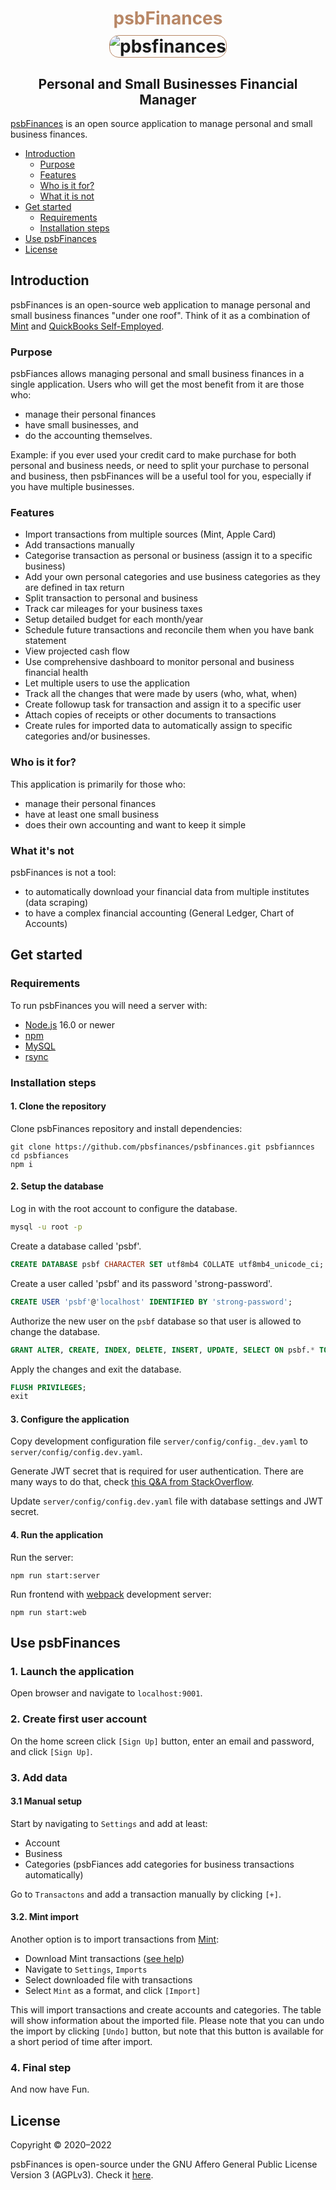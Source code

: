<h1 align="center">
<div>
<div style='margin-bottom: 10px; color: #B88766'>psbFinances</div>
<img  style='border: 1px solid #B88766; border-radius: 15px' src="https://psbfinances.com/uploads/psbFinances.png" alt="pbsfinances">
</div>
</h1>
<h2 align="center">
Personal and Small Businesses Financial Manager
</h2>

[psbFinances](https://psbfinances.com) is an open source application to manage personal and small business finances.

- [Introduction](#introduction)
  - [Purpose](#purpose)
  - [Features](#features)
  - [Who is it for?](#who-is-it-for)
  - [What it is not](#what-its-not)
- [Get started](#get-started)
  - [Requirements](#requirements)
  - [Installation steps](#installation-steps)
- [Use psbFinances](#use-psbfinances)
- [License](#license)


## Introduction

psbFinances is an open-source web application to manage personal and small business finances "under one roof". Think of it as a combination of [Mint](https://mint.intuit.com/) and [QuickBooks Self-Employed](https://quickbooks.intuit.com/self-employed/). 

### Purpose
psbFiances allows managing personal and small business finances in a single application. Users who will get the most benefit from it are those who:

- manage their personal finances
- have small businesses, and 
- do the accounting themselves. 

Example: if you ever used your credit card to make purchase for both personal and business needs, or need to split your purchase to personal and business, then psbFinances will be a useful tool for you, especially if you have multiple businesses.

### Features

* Import transactions from multiple sources (Mint, Apple Card)
* Add transactions manually
* Categorise transaction as personal or business (assign it to a specific business)
* Add your own personal categories and use business categories as they are defined in tax return
* Split transaction to personal and business
* Track car mileages for your business taxes
* Setup detailed budget for each month/year
* Schedule future transactions and reconcile them when you have bank statement
* View projected cash flow
* Use comprehensive dashboard to monitor personal and business financial health 
* Let multiple users to use the application
* Track all the changes that were made by users (who, what, when)
* Create followup task for transaction and assign it to a specific user
* Attach copies of receipts or other documents to transactions
* Create rules for imported data to automatically assign to specific categories and/or businesses.

### Who is it for?
This application is primarily for those who:

* manage their personal finances
* have at least one small business
* does their own accounting and want to keep it simple

### What it's not

psbFinances is not a tool:

* to automatically download your financial data from multiple institutes (data scraping)
* to have a complex financial accounting (General Ledger, Chart of Accounts)

## Get started

### Requirements

To run psbFinances you will need a server with:

- [Node.js](https://nodejs.org/en/) 16.0 or newer
- [npm](https://www.npmjs.com)
- [MySQL](https://dev.mysql.com/downloads/mysql/)
- [rsync](https://en.wikipedia.org/wiki/Rsync)

### Installation steps

#### 1. Clone the repository

Clone psbFinances repository and install dependencies:

```shell
git clone https://github.com/pbsfinances/psbfinances.git psbfiannces
cd psbfiances
npm i
```

#### 2. Setup the database

Log in with the root account to configure the database.

```sh
mysql -u root -p
```

Create a database called 'psbf'.

```sql
CREATE DATABASE psbf CHARACTER SET utf8mb4 COLLATE utf8mb4_unicode_ci;
```

Create a user called 'psbf' and its password 'strong-password'.

```sql
CREATE USER 'psbf'@'localhost' IDENTIFIED BY 'strong-password';
```

Authorize the new user on the `psbf` database so that user is allowed to change the database.

```sql
GRANT ALTER, CREATE, INDEX, DELETE, INSERT, UPDATE, SELECT ON psbf.* TO 'psbf'@'localhost';
```

Apply the changes and exit the database.

```sql
FLUSH PRIVILEGES;
exit
```

#### 3. Configure the application

Copy development configuration file `server/config/config._dev.yaml` to `server/config/config.dev.yaml`. 

Generate JWT secret that is required for user authentication. There are many ways to do that, check [this Q&A from StackOverflow](https://stackoverflow.com/questions/52996555/generate-a-sufficient-secret-for-jwt-nodejs-lambda).

Update `server/config/config.dev.yaml` file with database settings and JWT secret.

#### 4. Run the application

Run the server:
```shell
npm run start:server
```

Run frontend with [webpack](https://webpack.js.org) development server:
```shell
npm run start:web
```

## Use psbFinances

### 1. Launch the application

Open browser and navigate to `localhost:9001`.

### 2. Create first user account

On the home screen click `[Sign Up]` button, enter an email and password, and click `[Sign Up]`.

### 3. Add data

#### 3.1 Manual setup

Start by navigating to `Settings` and add at least:
- Account
- Business
- Categories (psbFiances add categories for business transactions automatically)

Go to `Transactons` and add a transaction manually by clicking `[+]`.

#### 3.2. Mint import
Another option is to import transactions from [Mint](https://mint.intuit.com/):
- Download Mint transactions ([see help](https://help.mint.com/Accounts-and-Transactions/888960591/How-can-I-download-my-transactions.htm))
- Navigate to `Settings`, `Imports`
- Select downloaded file with transactions
- Select `Mint` as a format, and click `[Import]`

This will import transactions and create accounts and categories. The table will show information about the imported file. Please note that you can undo the import by clicking `[Undo]` button, but note that this button is available for a short period of time after import.

### 4. Final step

And now have Fun.

## License

Copyright © 2020–2022

psbFinances is open-source under the GNU Affero General Public License Version 3 (AGPLv3). Check it [here](/LICENSE.md).
